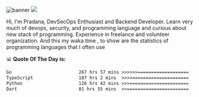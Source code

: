 ![banner](.github/banner-profile.jpeg)
<img src="https://user-images.githubusercontent.com/73097560/115834477-dbab4500-a447-11eb-908a-139a6edaec5c.gif"></p>

Hi, I'm Pradana, DevSecOps Enthusiast and Backend Developer. Learn very much of devops, security, and programming language and curious about new stack of programming. Experience in freelance and volunteer organization. And this my waka time , to show are the statistics of programming languages that I often use

📊 **Quote Of The Day is:**
<!--START_SECTION:waka-->

```txt
Go                         267 hrs 57 mins >>>>>>===================   25.75 %
TypeScript                 187 hrs 2 mins  >>>>=====================   17.97 %
Python                     126 hrs 42 mins >>>======================   12.18 %
Dart                       81 hrs 55 mins  >>=======================   07.87 %
```

<!--END_SECTION:waka-->
